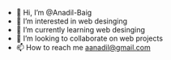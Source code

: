 - 👋 Hi, I’m @Anadil-Baig
- 👀 I’m interested in web desinging
- 🌱 I’m currently learning web desinging
- 💞️ I’m looking to collaborate on web projects
- 📫 How to reach me aanadil@gmail.com

<!---
Anadil-Baig/Anadil-Baig is a ✨ special ✨ repository because its `README.md` (this file) appears on your GitHub profile.
You can click the Preview link to take a look at your changes.
--->
